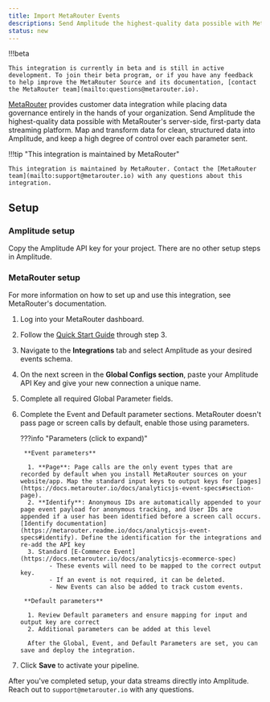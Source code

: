 ```yaml
---
title: Import MetaRouter Events
descriptions: Send Amplitude the highest-quality data possible with MetaRouter's server-side, first-party data streaming platform. 
status: new
---
```


!!!beta

    This integration is currently in beta and is still in active development. To join their beta program, or if you have any feedback to help improve the MetaRouter Source and its documentation, [contact the MetaRouter team](mailto:questions@metarouter.io).

[MetaRouter](https://www.linkedin.com/company/metarouter/about/) provides customer data integration while placing data governance entirely in the hands of your organization. Send Amplitude the highest-quality data possible with MetaRouter's server-side, first-party data streaming platform. Map and transform data for clean, structured data into Amplitude, and keep a high degree of control over each parameter sent.

!!!tip "This integration is maintained by MetaRouter"

    This integration is maintained by MetaRouter. Contact the [MetaRouter team](mailto:support@metarouter.io) with any questions about this integration.

## Setup

### Amplitude setup

Copy the Amplitude API key for your project. There are no other setup steps in Amplitude. 

### MetaRouter setup

For more information on how to set up and use this integration, see MetaRouter's documentation.

1. Log into your MetaRouter dashboard. 
2. Follow the [Quick Start Guide](https://docs.metarouter.io/docs/quick-start-guide) through step 3.
3. Navigate to the **Integrations** tab and select Amplitude as your desired events schema.
4. On the next screen in the **Global Configs section**, paste your Amplitude API Key and give your new connection a unique name.
5. Complete all required Global Parameter fields. 
6. Complete the Event and Default parameter sections. MetaRouter doesn't pass page or screen calls by default, enable those using parameters.

    ???info "Parameters (click to expand)"

        **Event parameters**

         1. **Page**: Page calls are the only event types that are recorded by default when you install MetaRouter sources on your website/app. Map the standard input keys to output keys for [pages](https://docs.metarouter.io/docs/analyticsjs-event-specs#section-page). 
         2. **Identify**: Anonymous IDs are automatically appended to your page event payload for anonymous tracking, and User IDs are appended if a user has been identified before a screen call occurs. [Identify documentation](https://metarouter.readme.io/docs/analyticsjs-event-specs#identify). Define the identification for the integrations and re-add the API key
         3. Standard [E-Commerce Event](https://docs.metarouter.io/docs/analyticsjs-ecommerce-spec)
               - These events will need to be mapped to the correct output key.
               - If an event is not required, it can be deleted.
               - New Events can also be added to track custom events.

        **Default parameters**

         1. Review Default parameters and ensure mapping for input and output key are correct
         2. Additional parameters can be added at this level

         After the Global, Event, and Default Parameters are set, you can save and deploy the integration.

7. Click **Save** to activate your pipeline.

After you've completed setup, your data streams directly into Amplitude. Reach out to `support@metarouter.io` with any questions.